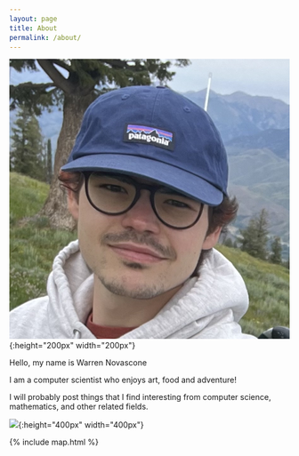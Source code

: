```yaml
---
layout: page
title: About
permalink: /about/
---
```


![](/images/me.jpeg){:height="200px" width="200px"}

Hello, my name is Warren Novascone

I am a computer scientist who enjoys art, food and adventure!

I will probably post things that I find interesting from computer science, mathematics, and other related fields.


![](/images/eigenmoose.png){:height="400px" width="400px"}

{% include map.html %}